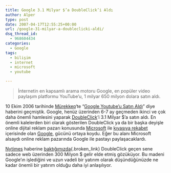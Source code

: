 ```yaml
---
title: Google 3.1 Milyar $’a DoubleClick’i Aldı
author: Alper
type: post
date: 2007-04-17T12:55:25+00:00
url: /google-31-milyar-a-doubleclicki-aldi/
dsq_thread_id:
  - 968604434
categories:
  - Google
tags:
  - bilişim
  - internet
  - microsoft
  - youtube

---
```

> İnternetin en kapsamlı arama motoru Google, en popüler video paylaşım platformu YouTube’u, 1 milyar 650 milyon dolara satın aldı.

10 Ekim 2006 tarihinde [Mürekkep][1]&#8216;te &#8220;[Google Youtube&#8217;u Satın Aldı][2]&#8221; diye haberini geçmiştik. Google, henüz üzerinden 6-7 ay geçmeden ikinci ve çok daha önemli hamlesini yaparak [DoubleClick][3]&#8216;i 3.1 Milyar $&#8217;a satın aldı. En önemli kalelerden biri olarak gösterilen DoubleClick ya da bir başka deyişle online dijital reklam pazarı konusunda [Microsoft][4] ile [kıyasıya rekabet][5] içerisinde olan [Google][6], gücünü ortaya koydu. Eğer bu alanı Microsoft alsaydı online reklam pazarında Google ile pastayı paylaşacaklardı.

[Nytimes][7] haberine [baktığımızda][8]{.broken_link} DoubleClick geçen sene sadece web üzerinden 300 Milyon $ gelir elde etmiş gözüküyor. Bu madeni Google&#8217;ın işlediğini ve uzun vadeli bir yatırım olarak düşündüğünüzde ne kadar önemli bir yatırım olduğu daha iyi anlaşılıyor.

 [1]: https://www.murekkep.org/
 [2]: https://www.murekkep.org/google-youtubeu-aldi-peki-sonra-13
 [3]: https://www.doubleclick.com/
 [4]: https://www.microsoft.com
 [5]: https://techdirt.com/articles/20070402/070054.shtml
 [6]: https://www.google.com
 [7]: https://www.nytimes.com/
 [8]: https://www.nytimes.com/2007/04/14/technology/14DoubleClick.html?_r=1&ref=technology&oref=slogin